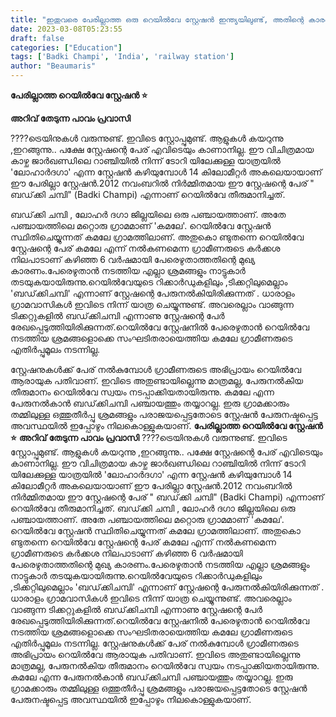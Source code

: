```yaml
---
title: "ഇതുവരെ പേരില്ലാത്ത ഒരു റെയിൽവേ സ്റ്റേഷൻ ഇന്ത്യയിലുണ്ട്, അതിന്റെ കാരണം ഇതാണ് ..."
date: 2023-03-08T05:23:55
draft: false
categories: ["Education"]
tags: ['Badki Champi', 'India', 'railway station']
author: "Beaumaris"
---
```


<strong>പേരില്ലാത്ത റെയിൽവേ സ്റ്റേഷൻ ⭐</strong>

<strong>അറിവ് തേടുന്ന പാവം പ്രവാസി</strong>

????ട്രെയിനുകൾ വരുന്നുണ്ട്. ഇവിടെ സ്റ്റോപ്പുമുണ്ട്. ആളുകൾ കയറുന്നു ,ഇറങ്ങുന്നു.. പക്ഷേ സ്റ്റേഷന്റെ പേര് എവിടെയും കാണാനില്ല. ഈ വിചിത്രമായ കാഴ്ച ജാർഖണ്ഡിലെ റാഞ്ചിയിൽ നിന്ന് ടോറി യിലേക്കുള്ള യാത്രയിൽ 'ലോഹാർദഗാ' എന്ന സ്റ്റേഷൻ കഴിയുമ്പോൾ 14 കിലോമീറ്റർ അകലെയായാണ് ഈ പേരില്ലാ സ്റ്റേഷൻ.2012 നവംബറിൽ നിർമ്മിതമായ ഈ സ്റ്റേഷന്റെ പേര് " ബഡ്‌ക്കി ചമ്പി" (Badki Champi) എന്നാണ് റെയിൽവേ തീരുമാനിച്ചത്.

ബഡ്‌ക്കി ചമ്പി , ലോഹർ ദഗാ ജില്ലയിലെ ഒരു പഞ്ചായത്താണ്. അതേ പഞ്ചായത്തിലെ മറ്റൊരു ഗ്രാമമാണ് 'കമലേ'. റെയിൽവേ സ്റ്റേഷൻ സ്ഥിതിചെയ്യുന്നത് കമലേ ഗ്രാമത്തിലാണ്. അതുകൊ ണ്ടുതന്നെ റെയിൽവേ സ്റ്റേഷന്റെ പേര് കമലേ എന്ന് നൽകണമെന്ന ഗ്രാമീണരുടെ കർക്കശ നിലപാടാണ് കഴിഞ്ഞ 6 വർഷമായി പേരെഴുതാത്തതിന്റെ മുഖ്യ കാരണം.പേരെഴുതാൻ നടത്തിയ എല്ലാ ശ്രമങ്ങളും നാട്ടുകാർ തടയുകയായിരുന്നു.റെയിൽവേയുടെ റിക്കാർഡുകളിലും ,ടിക്കറ്റിലുമെല്ലാം 'ബഡ്‌ക്കിചമ്പി' എന്നാണ് സ്റ്റേഷന്റെ പേരുനൽകിയിരിക്കുന്നത് . ധാരാളം ഗ്രാമവാസികൾ ഇവിടെ നിന്ന് യാത്ര ചെയ്യുന്നുണ്ട്. അവരെല്ലാം വാങ്ങുന്ന ടിക്കറ്റുകളിൽ ബഡ്‌ക്കിചമ്പി എന്നാണു സ്റ്റേഷന്റെ പേർ രേഖപ്പെടുത്തിയിരിക്കുന്നത്.റെയിൽവേ സ്റ്റേഷനിൽ പേരെഴുതാൻ റെയിൽവേ നടത്തിയ ശ്രമങ്ങളൊക്കെ സംഘടിതരായെത്തിയ കമലേ ഗ്രാമീണരുടെ എതിർപ്പുമൂലം നടന്നില്ല.

സ്റ്റേഷനുകൾക്ക് പേര് നൽകുമ്പോൾ ഗ്രാമീണരുടെ അഭിപ്രായം റെയിൽവേ ആരായുക പതിവാണ്. ഇവിടെ അതുണ്ടായില്ലെന്നു മാത്രമല്ല, പേരുനൽകിയ തീരുമാനം റെയിൽവേ സ്വയം നടപ്പാക്കിയതായിരുന്നു. കമലേ എന്ന പേരുനൽകാൻ ബഡ്‌ക്കിചമ്പി പഞ്ചായത്തും തയ്യാറല്ല. ഇരു ഗ്രാമക്കാരും തമ്മിലുള്ള ഒത്തുതീർപ്പു ശ്രമങ്ങളും പരാജയപ്പെട്ടതോടെ സ്റ്റേഷൻ പേരുനഷ്ടപ്പെട്ട അവസ്ഥയിൽ ഇപ്പോഴും നിലകൊള്ളുകയാണ്.
**പേരില്ലാത്ത റെയിൽവേ സ്റ്റേഷൻ ⭐** **അറിവ് തേടുന്ന പാവം പ്രവാസി** ????ട്രെയിനുകൾ വരുന്നുണ്ട്. ഇവിടെ സ്റ്റോപ്പുമുണ്ട്. ആളുകൾ കയറുന്നു ,ഇറങ്ങുന്നു.. പക്ഷേ സ്റ്റേഷന്റെ പേര് എവിടെയും കാണാനില്ല. ഈ വിചിത്രമായ കാഴ്ച ജാർഖണ്ഡിലെ റാഞ്ചിയിൽ നിന്ന് ടോറി യിലേക്കുള്ള യാത്രയിൽ 'ലോഹാർദഗാ' എന്ന സ്റ്റേഷൻ കഴിയുമ്പോൾ 14 കിലോമീറ്റർ അകലെയായാണ് ഈ പേരില്ലാ സ്റ്റേഷൻ.2012 നവംബറിൽ നിർമ്മിതമായ ഈ സ്റ്റേഷന്റെ പേര് " ബഡ്‌ക്കി ചമ്പി" (Badki Champi) എന്നാണ് റെയിൽവേ തീരുമാനിച്ചത്. ബഡ്‌ക്കി ചമ്പി , ലോഹർ ദഗാ ജില്ലയിലെ ഒരു പഞ്ചായത്താണ്. അതേ പഞ്ചായത്തിലെ മറ്റൊരു ഗ്രാമമാണ് 'കമലേ'. റെയിൽവേ സ്റ്റേഷൻ സ്ഥിതിചെയ്യുന്നത് കമലേ ഗ്രാമത്തിലാണ്. അതുകൊ ണ്ടുതന്നെ റെയിൽവേ സ്റ്റേഷന്റെ പേര് കമലേ എന്ന് നൽകണമെന്ന ഗ്രാമീണരുടെ കർക്കശ നിലപാടാണ് കഴിഞ്ഞ 6 വർഷമായി പേരെഴുതാത്തതിന്റെ മുഖ്യ കാരണം.പേരെഴുതാൻ നടത്തിയ എല്ലാ ശ്രമങ്ങളും നാട്ടുകാർ തടയുകയായിരുന്നു.റെയിൽവേയുടെ റിക്കാർഡുകളിലും ,ടിക്കറ്റിലുമെല്ലാം 'ബഡ്‌ക്കിചമ്പി' എന്നാണ് സ്റ്റേഷന്റെ പേരുനൽകിയിരിക്കുന്നത് . ധാരാളം ഗ്രാമവാസികൾ ഇവിടെ നിന്ന് യാത്ര ചെയ്യുന്നുണ്ട്. അവരെല്ലാം വാങ്ങുന്ന ടിക്കറ്റുകളിൽ ബഡ്‌ക്കിചമ്പി എന്നാണു സ്റ്റേഷന്റെ പേർ രേഖപ്പെടുത്തിയിരിക്കുന്നത്.റെയിൽവേ സ്റ്റേഷനിൽ പേരെഴുതാൻ റെയിൽവേ നടത്തിയ ശ്രമങ്ങളൊക്കെ സംഘടിതരായെത്തിയ കമലേ ഗ്രാമീണരുടെ എതിർപ്പുമൂലം നടന്നില്ല. സ്റ്റേഷനുകൾക്ക് പേര് നൽകുമ്പോൾ ഗ്രാമീണരുടെ അഭിപ്രായം റെയിൽവേ ആരായുക പതിവാണ്. ഇവിടെ അതുണ്ടായില്ലെന്നു മാത്രമല്ല, പേരുനൽകിയ തീരുമാനം റെയിൽവേ സ്വയം നടപ്പാക്കിയതായിരുന്നു. കമലേ എന്ന പേരുനൽകാൻ ബഡ്‌ക്കിചമ്പി പഞ്ചായത്തും തയ്യാറല്ല. ഇരു ഗ്രാമക്കാരും തമ്മിലുള്ള ഒത്തുതീർപ്പു ശ്രമങ്ങളും പരാജയപ്പെട്ടതോടെ സ്റ്റേഷൻ പേരുനഷ്ടപ്പെട്ട അവസ്ഥയിൽ ഇപ്പോഴും നിലകൊള്ളുകയാണ്.
